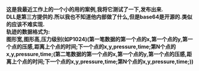**这是我最近工作上的一个小的用的案例,我将它测试了一下,发布出来.**  
**DLL是第三方提供的.所以我也不知道他内部做了什么,但是base64是开源的.类似的应该不难实现.**  
**轨迹的数据格式为:**  
  **图形宽,图形高,压力级别(如P1024)(第一笔数据的第一个点的x,第一个点的y,第一个点的压感,距离上个点的时间;下一个点的x,y,pressure,time;第N个点的x,y,pressure,time;(第二笔数据的第一个点的x,第一个点的y,第一个点的压感,距离上个点的时间;下一个点的x,y,pressure,time;第N个点的x,y,pressure,time;))**
